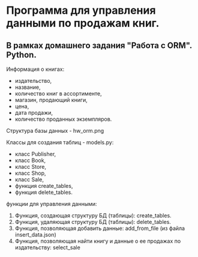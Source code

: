 # Программа для управления данными по продажам книг.
## В рамках домашнего задания "Работа с ORM". Python.

Информация о книгах:

- издательство,
- название,
- количество книг в ассортименте,
- магазин, продающий книги,
- цена,
- дата продажи,
- количество проданных экземпляров.

Структура базы данных - hw_orm.png

Классы для создания таблиц - models.py:
- класс Publisher,
- класс Book,
- класс Store,
- класс Shop,
- класс Sale,
- функция create_tables,
- функция delete_tables.

функции для управления данными:

1. Функция, создающая структуру БД (таблицы): create_tables.
2. Функция, удаляющая структуру БД (таблицы): delete_tables.
3. Функция, позволяющая добавить данные: add_from_file (из файла insert_data.json)
4. Функция, позволяющая найти книгу и данные о ее продажах по издательству: select_sale